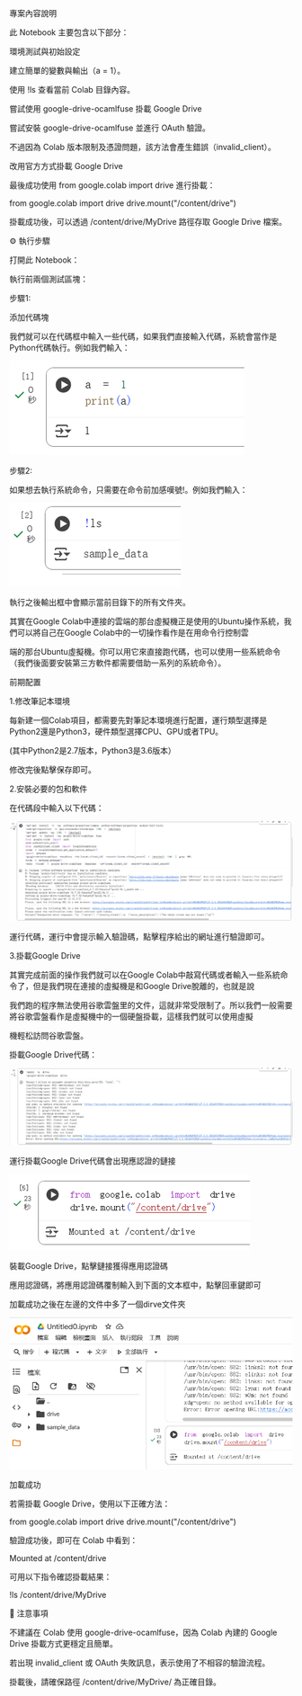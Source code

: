 專案內容說明

此 Notebook 主要包含以下部分：

環境測試與初始設定

建立簡單的變數與輸出（a = 1）。

使用 !ls 查看當前 Colab 目錄內容。

嘗試使用 google-drive-ocamlfuse 掛載 Google Drive

嘗試安裝 google-drive-ocamlfuse 並進行 OAuth 驗證。

不過因為 Colab 版本限制及憑證問題，該方法會產生錯誤（invalid_client）。

改用官方方式掛載 Google Drive

最後成功使用 from google.colab import drive 進行掛載：

from google.colab import drive
drive.mount("/content/drive")


掛載成功後，可以透過 /content/drive/MyDrive 路徑存取 Google Drive 檔案。

⚙️ 執行步驟

打開此 Notebook：

執行前兩個測試區塊：

步驟1:

添加代碼塊

我們就可以在代碼框中輸入一些代碼，如果我們直接輸入代碼，系統會當作是Python代碼執行。例如我們輸入：

![image](1.jpg)

步驟2:

如果想去執行系統命令，只需要在命令前加感嘆號!。例如我們輸入： 

![image](2.jpg)

執行之後輸出框中會顯示當前目錄下的所有文件夾。

其實在Google Colab中連接的雲端的那台虛擬機正是使用的Ubuntu操作系統，我們可以將自己在Google Colab中的一切操作看作是在用命令行控制雲

端的那台Ubuntu虛擬機。你可以用它來直接跑代碼，也可以使用一些系統命令（我們後面要安裝第三方軟件都需要借助一系列的系統命令）。

前期配置

1.修改筆記本環境
   
每新建一個Colab項目，都需要先對筆記本環境進行配置，運行類型選擇是Python2還是Python3，硬件類型選擇CPU、GPU或者TPU。

(其中Python2是2.7版本，Python3是3.6版本）

修改完後點擊保存即可。

2.安裝必要的包和軟件

在代碼段中輸入以下代碼：

![image](3.jpg)

運行代碼，運行中會提示輸入驗證碼，點擊程序給出的網址進行驗證即可。

3.掛載Google Drive

其實完成前面的操作我們就可以在Google Colab中敲寫代碼或者輸入一些系統命令了，但是我們現在連接的虛擬機是和Google Drive脫離的，也就是說

我們跑的程序無法使用谷歌雲盤里的文件，這就非常受限制了。所以我們一般需要將谷歌雲盤看作是虛擬機中的一個硬盤掛載，這樣我們就可以使用虛擬

機輕松訪問谷歌雲盤。

掛載Google Drive代碼：

![image](4.jpg)

運行掛載Google Drive代碼會出現應認證的鏈接

![image](5.jpg)

裝載Google Drive，點擊鏈接獲得應用認證碼

應用認證碼，將應用認證碼覆制輸入到下面的文本框中，點擊回車鍵即可

加載成功之後在左邊的文件中多了一個dirve文件夾

![image](6.jpg)

加載成功

若需掛載 Google Drive，使用以下正確方法：

from google.colab import drive
drive.mount("/content/drive")


驗證成功後，即可在 Colab 中看到：

Mounted at /content/drive


可用以下指令確認掛載結果：

!ls /content/drive/MyDrive

🧩 注意事項

不建議在 Colab 使用 google-drive-ocamlfuse，因為 Colab 內建的 Google Drive 掛載方式更穩定且簡單。

若出現 invalid_client 或 OAuth 失敗訊息，表示使用了不相容的驗證流程。

掛載後，請確保路徑 /content/drive/MyDrive/ 為正確目錄。
